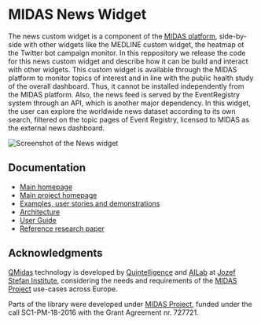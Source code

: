 MIDAS News Widget 
======

The news custom widget is a component of the [MIDAS platform](http://www.midasproject.eu/), side-by-side with other widgets like the MEDLINE custom widget, the heatmap ot the Twitter bot campaign monitor. In this reppository we release the code for this news custom widget and describe how it can be build and interact with other widgets. This custom widget is available through the MIDAS platform to monitor topics of interest and in line with the public health study of the overall dashboard. Thus, it cannot be installed independently from the MIDAS platform. Also, the news feed is served by the EventRegistry system through an API, which is another major dependency. In this widget, the user can explore the worldwide news dataset according to its own search, filtered on the topic pages of Event Registry, licensed to MIDAS as the external news dashboard. 

![Screenshot of the News widget](https://github.com/joaopitacosta/images/blob/master/Newsw2.png)

## Documentation

- [Main homepage](http://midas.quintelligence.com/medline_demos)
- [Main project homepage](http://www.midasproject.eu/)
- [Examples, user stories and demonstrations](http://midas.quintelligence.com/news_demos)
- [Architecture](https://github.com/quintelligence-health/news-widget/wiki)
- [User Guide](https://github.com/quintelligence-health/news-widget/wiki)
- [Reference research paper](https://ailab.ijs.si/dunja/SiKDD2019/Papers/PitaCosta_Final.pdf)

## Acknowledgments

[QMidas](http://midas.quintelligence.com/) technology is developed by [Quintelligence](http://quintelligence.com) and [AILab](http://ailab.ijs.si/) at 
[Jozef Stefan Institute](http://www.ijs.si/), considering the needs and requirements of the [MIDAS Project](http://www.midasproject.eu/about/) use-cases across Europe.

Parts of the library were developed under [MIDAS Project](http://www.midasproject.eu/about/), funded under the call SC1-PM-18-2016 with the Grant Agreement nr. 727721.

